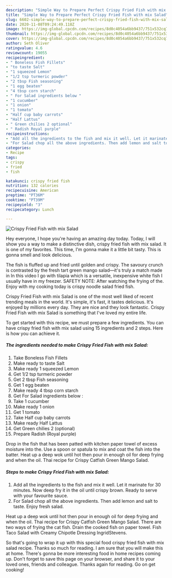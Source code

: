 ```yaml
---
description: "Simple Way to Prepare Perfect Crispy Fried Fish with mix Salad"
title: "Simple Way to Prepare Perfect Crispy Fried Fish with mix Salad"
slug: 6602-simple-way-to-prepare-perfect-crispy-fried-fish-with-mix-salad
date: 2020-11-08T09:24:49.118Z
image: https://img-global.cpcdn.com/recipes/8d0c4054a6bb9437/751x532cq70/crispy-fried-fish-with-mix-salad-recipe-main-photo.jpg
thumbnail: https://img-global.cpcdn.com/recipes/8d0c4054a6bb9437/751x532cq70/crispy-fried-fish-with-mix-salad-recipe-main-photo.jpg
cover: https://img-global.cpcdn.com/recipes/8d0c4054a6bb9437/751x532cq70/crispy-fried-fish-with-mix-salad-recipe-main-photo.jpg
author: Seth Oliver
ratingvalue: 4.6
reviewcount: 19055
recipeingredient:
- " Boneless Fish Fillets"
- "to taste Salt"
- "1 squeezed Lemon"
- "1/2 tsp turmeric powder"
- "2 tbsp Fish seasoning"
- "1 egg beaten"
- "4 tbsp corn starch"
- " For Salad ingredients below "
- "1 cucumber"
- "1 onion"
- "1 tomato"
- "Half cup baby carrots"
- "Half Lattus"
- " Green chilies 2 optional"
- " Radish Royal purple"
recipeinstructions:
- "Add all the ingredients to the fish and mix it well. Let it marinate for 30 minutes. Now deep fry it in the oil until crispy brown. Ready to serve with your favourite sauce."
- "For Salad chop all the above ingredients. Then add lemon and salt to taste. Enjoy fresh salad."
categories:
- Recipe
tags:
- crispy
- fried
- fish

katakunci: crispy fried fish 
nutrition: 132 calories
recipecuisine: American
preptime: "PT36M"
cooktime: "PT39M"
recipeyield: "3"
recipecategory: Lunch

---
```



![Crispy Fried Fish with mix Salad](https://img-global.cpcdn.com/recipes/8d0c4054a6bb9437/751x532cq70/crispy-fried-fish-with-mix-salad-recipe-main-photo.jpg)

Hey everyone, I hope you're having an amazing day today. Today, I will show you a way to make a distinctive dish, crispy fried fish with mix salad. It is one of my favorites. This time, I'm gonna make it a little bit tasty. This is gonna smell and look delicious.

The fish is fluffed up and fried until golden and crispy. The savoury crunch is contrasted by the fresh tart green mango salad—it&#39;s truly a match made in In this video I go with tilapia which is a versatile, inexpensive white fish I usually have in my freezer. SAFETY NOTE: After watching the frying of the. Enjoy with my cooking today is crispy noodle salad fried fish.

Crispy Fried Fish with mix Salad is one of the most well liked of recent trending meals in the world. It's simple, it's fast, it tastes delicious. It's enjoyed by millions every day. They are nice and they look fantastic. Crispy Fried Fish with mix Salad is something that I've loved my entire life.


To get started with this recipe, we must prepare a few ingredients. You can have crispy fried fish with mix salad using 15 ingredients and 2 steps. Here is how you can achieve it.

<!--inarticleads1-->

##### The ingredients needed to make Crispy Fried Fish with mix Salad:

1. Take  Boneless Fish Fillets
1. Make ready to taste Salt
1. Make ready 1 squeezed Lemon
1. Get 1/2 tsp turmeric powder
1. Get 2 tbsp Fish seasoning
1. Get 1 egg beaten
1. Make ready 4 tbsp corn starch
1. Get  For Salad ingredients below :
1. Take 1 cucumber
1. Make ready 1 onion
1. Get 1 tomato
1. Take Half cup baby carrots
1. Make ready Half Lattus
1. Get  Green chilies 2 (optional)
1. Prepare  Radish (Royal purple)


Drop in the fish that has been patted with kitchen paper towel of excess moisture into the. Use a spoon or spatula to mix and coat the fish into the batter. Heat up a deep wok until hot then pour in enough oil for deep frying and when the oil. Thai recipe for Crispy Catfish Green Mango Salad. 

<!--inarticleads2-->

##### Steps to make Crispy Fried Fish with mix Salad:

1. Add all the ingredients to the fish and mix it well. Let it marinate for 30 minutes. Now deep fry it in the oil until crispy brown. Ready to serve with your favourite sauce.
1. For Salad chop all the above ingredients. Then add lemon and salt to taste. Enjoy fresh salad.


Heat up a deep wok until hot then pour in enough oil for deep frying and when the oil. Thai recipe for Crispy Catfish Green Mango Salad. There are two ways of frying the cat fish. Drain the cooked fish on paper towel. Fish Taco Salad with Creamy Chipotle Dressing IngridStevens. 

So that's going to wrap it up with this special food crispy fried fish with mix salad recipe. Thanks so much for reading. I am sure that you will make this at home. There's gonna be more interesting food in home recipes coming up. Don't forget to save this page on your browser, and share it to your loved ones, friends and colleague. Thanks again for reading. Go on get cooking!
